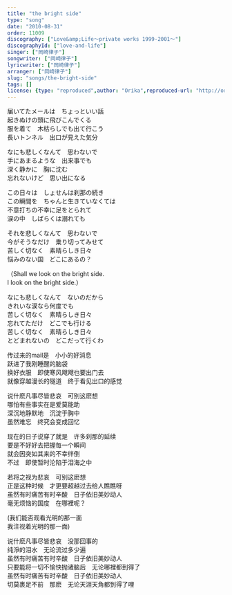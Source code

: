 ```yaml
---
title: "the bright side"
type: "song"
date: "2010-08-31"
order: 11009
discography: ["Love&amp;Life〜private works 1999-2001〜"]
discographyId: ["love-and-life"]
singer: ["岡崎律子"]
songwriter: ["岡崎律子"]
lyricwriter: ["岡崎律子"]
arranger: ["岡崎律子"]
slug: "songs/the-bright-side"
tags: []
license: {type: "reproduced",author: "Orika",reproduced-url: "http://orikamushi.myweb.hinet.net/",reproduced-website: "織歌蟲網站"}
---
```


届いてたメールは　ちょっといい話   
起きぬけの頭に飛びこんでくる   
服を着て　木枯らしでも出て行こう   
長いトンネル　出口が見えた気分   
  
なにも悲しくなんて　思わないで   
手にあまるような　出来事でも   
深く静かに　胸に沈む   
忘れないけど　思い出になる   
  
この日々は　しょせんは刹那の続き   
この瞬間を　ちゃんと生きていなくては   
不意打ちの不幸に足をとられて   
涙の中　しばらくは溺れても   
  
それを悲しくなんて　思わないで   
今がそうなだけ　乗り切ってみせて   
苦しく切なく　素晴らしき日々   
悩みのない国　どこにあるの？   
  
（Shall we look on the bright side.   
I look on the bright side.）   
  
なにも悲しくなんて　ないのだから   
きれいな涙なら何度でも   
苦しく切なく　素晴らしき日々   
忘れてただけ　どこでも行ける   
苦しく切なく　素晴らしき日々   
とどまれないの　どこだって行くわ  
  
传过来的mail是　小小的好消息   
跃进了我刚睡醒的脑袋   
换好衣服　即使寒风飕飕也要出门去   
就像穿越漫长的隧道　终于看见出口的感觉   
  
说什麽凡事尽皆悲哀　可别这麽想   
哪怕有些事实在是爱莫能助   
深沉地静默地　沉淀于胸中   
虽然难忘　终究会变成回忆   
  
现在的日子说穿了就是　许多刹那的延续   
要是不好好去把握每一个瞬间   
就会因突如其来的不幸绊倒   
不过　即使暂时沦陷于泪海之中   
  
若将之视为悲哀　可别这麽想   
正是这种时候　才更要超越过去给人瞧瞧呀   
虽然有时痛苦有时辛酸　日子依旧美妙动人   
毫无烦恼的国度　在哪裡呢？   
  
(我们能否观看光明的那一面   
我注视着光明的那一面)   
  
说什麽凡事尽皆悲哀　没那回事的   
纯淨的泪水　无论流过多少遍   
虽然有时痛苦有时辛酸　日子依旧美妙动人   
只要能将一切不愉快抛诸脑后　无论哪裡都到得了   
虽然有时痛苦有时辛酸　日子依旧美妙动人   
切莫裹足不前　那麽　无论天涯天角都到得了哩
